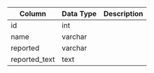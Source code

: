| Column        | Data Type | Description |
| ------------- | --------- | ----------- |
| id            | int       |             |
| name          | varchar   |             |
| reported      | varchar   |             |
| reported_text | text      |             |